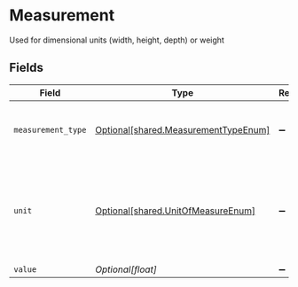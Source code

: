# Measurement

Used for dimensional units (width, height, depth) or weight


## Fields

| Field                                                                                           | Type                                                                                            | Required                                                                                        | Description                                                                                     | Example                                                                                         |
| ----------------------------------------------------------------------------------------------- | ----------------------------------------------------------------------------------------------- | ----------------------------------------------------------------------------------------------- | ----------------------------------------------------------------------------------------------- | ----------------------------------------------------------------------------------------------- |
| `measurement_type`                                                                              | [Optional[shared.MeasurementTypeEnum]](undefined/models/shared/measurementtypeenum.md)          | :heavy_minus_sign:                                                                              | The type of measurement such as width, height, weight                                           |                                                                                                 |
| `unit`                                                                                          | [Optional[shared.UnitOfMeasureEnum]](undefined/models/shared/unitofmeasureenum.md)              | :heavy_minus_sign:                                                                              | The unit of measure in a code format. Refer to OpenTravel Code List Unit of Measure Code (UOM). |                                                                                                 |
| `value`                                                                                         | *Optional[float]*                                                                               | :heavy_minus_sign:                                                                              | N/A                                                                                             | 2.22                                                                                            |